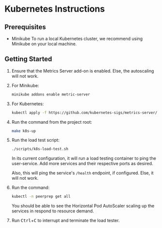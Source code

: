 # Kubernetes Instructions

## Prerequisites

- Minikube
  To run a local Kubernetes cluster, we
  recommend using Minikube on your local machine.

## Getting Started

1. Ensure that the Metrics Server add-on is enabled. Else, the autoscaling will not work.

2. For Minikube:

    ```sh
    minikube addons enable metric-server
    ```

3. For Kubernetes:

    ```sh
    kubectl apply -f https://github.com/kubernetes-sigs/metrics-server/releases/latest/download/components.yaml
    ```

4. Run the command from the project root:

    ```sh
    make k8s-up
    ```

5. Run the load test script:

    ```sh
    ./scripts/k8s-load-test.sh
    ```

    In its current configuration, it will run a load testing container to ping the user-service.
    Add more services and their respective ports as desired.

    Also, this will ping the service's `/health` endpoint, if configured. Else, it will not work.

6. Run the command:

    ```sh
    kubectl -n peerprep get all
    ```

    You should be able to see the Horizontal Pod AutoScaler scaling up the services in respond to 
    resource demand.

7. Run <kbd>Ctrl</kbd>+<kbd>C</kbd> to interrupt and 
    terminate the load tester.
